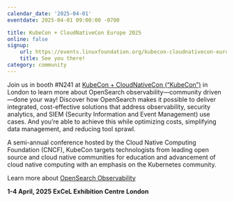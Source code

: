 ```yaml
---
calendar_date: '2025-04-01'
eventdate: 2025-04-01 09:00:00 -0700

title: KubeCon + CloudNativeCon Europe 2025
online: false
signup:
    url: https://events.linuxfoundation.org/kubecon-cloudnativecon-europe/
    title: See you there!
category: community
---
```


Join us in booth #N241 at [KubeCon + CloudNativeCon (“KubeCon”)](https://events.linuxfoundation.org/kubecon-cloudnativecon-europe/) in London to learn more about OpenSearch observability—community driven—done your way! Discover how OpenSearch makes it possible to deliver integrated, cost-effective solutions that address observability, security analytics, and SIEM (Security Information and Event Management) use cases. And you’re able to achieve this while optimizing costs, simplifying data management, and reducing tool sprawl. 

A semi-annual conference hosted by the Cloud Native Computing Foundation (CNCF), KubeCon targets technologists from leading open source and cloud native communities for education and advancement of cloud native computing with an emphasis on the Kubernetes community. 

Learn more about [OpenSearch Observability](https://opensearch.org/platform/observability/index.html)

**1-4 April, 2025**
**ExCeL Exhibition Centre**
**London**